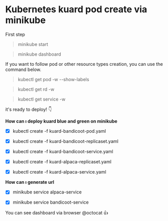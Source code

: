 # Kubernetes kuard pod create via minikube

First step
> minikube start

> minikube dashboard

If you want to follow pod or other resource types creation, you can use the command below.
>kubectl get pod -w --show-labels

>kubectl get rd -w

>kubectl get service -w
    
it's ready to deploy! :point_down:


**How can ı deploy kuard blue and green on minikube**
- [x] kubectl create -f kuard-bandicoot-pod.yaml

- [x] kubectl create -f kuard-bandicoot-replicaset.yaml

- [x] kubectl create -f kuard-bandicoot-service.yaml

- [x] kubectl create -f kuard-alpaca-replicaset.yaml

- [x] kubectl create -f kuard-alpaca-service.yaml

**How can ı generate url**
- [x] minikube service alpaca-service

- [x] minikube service bandicoot-service

You can see dashboard via browser @octocat :+1:

